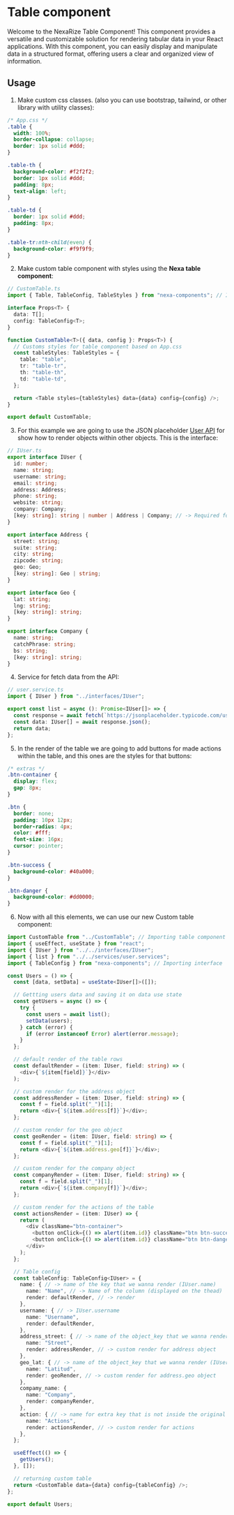 # Table component
Welcome to the NexaRize Table Component! This component provides a versatile and customizable solution for rendering tabular data in your React applications. With this component, you can easily display and manipulate data in a structured format, offering users a clear and organized view of information.

## Usage

1. Make custom css classes. (also you can use bootstrap, tailwind, or other library with utility classes):
```css
/* App.css */
.table {
  width: 100%;
  border-collapse: collapse;
  border: 1px solid #ddd;
}

.table-th {
  background-color: #f2f2f2;
  border: 1px solid #ddd;
  padding: 8px;
  text-align: left;
}

.table-td {
  border: 1px solid #ddd;
  padding: 8px;
}

.table-tr:nth-child(even) {
  background-color: #f9f9f9;
}
```

2. Make custom table component with styles using the **Nexa table component**:
```typescript
// CustomTable.ts
import { Table, TableConfig, TableStyles } from "nexa-components"; // Importing table component and interfaces

interface Props<T> {
  data: T[];
  config: TableConfig<T>;
}

function CustomTable<T>({ data, config }: Props<T>) {
  // Customs styles for table component based on App.css
  const tableStyles: TableStyles = {
    table: "table",
    tr: "table-tr",
    th: "table-th",
    td: "table-td",
  };

  return <Table styles={tableStyles} data={data} config={config} />;
}

export default CustomTable;
```

3. For this example we are going to use the JSON placeholder [User API](https://jsonplaceholder.typicode.com/users) for show how to render objects within other objects. This is the interface:
```typescript
// IUser.ts
export interface IUser {
  id: number;
  name: string;
  username: string;
  email: string;
  address: Address;
  phone: string;
  website: string;
  company: Company;
  [key: string]: string | number | Address | Company; // -> Required for all interfaces for the table component
}

export interface Address {
  street: string;
  suite: string;
  city: string;
  zipcode: string;
  geo: Geo;
  [key: string]: Geo | string;
}

export interface Geo {
  lat: string;
  lng: string;
  [key: string]: string;
}

export interface Company {
  name: string;
  catchPhrase: string;
  bs: string;
  [key: string]: string;
}
```

4. Service for fetch data from the API:

```typescript
// user.service.ts
import { IUser } from "../interfaces/IUser";

export const list = async (): Promise<IUser[]> => {
  const response = await fetch(`https://jsonplaceholder.typicode.com/users`);
  const data: IUser[] = await response.json();
  return data;
};
```

5. In the render of the table we are going to add buttons for made actions within the table, and this ones are the styles for that buttons:

```css
/* extras */
.btn-container {
  display: flex;
  gap: 8px;
}

.btn {
  border: none;
  padding: 10px 12px;
  border-radius: 4px;
  color: #fff;
  font-size: 16px;
  cursor: pointer;
}

.btn-success {
  background-color: #40a000;
}

.btn-danger {
  background-color: #dd0000;
}
```

6. Now with all this elements, we can use our new Custom table component:
```typescript
import CustomTable from "../CustomTable"; // Importing table component
import { useEffect, useState } from "react";
import { IUser } from "../../interfaces/IUser";
import { list } from "../../services/user.services";
import { TableConfig } from "nexa-components"; // Importing interface

const Users = () => {
  const [data, setData] = useState<IUser[]>([]);

  // Gettting users data and saving it on data use state
  const getUsers = async () => {
    try {
      const users = await list();
      setData(users);
    } catch (error) {
      if (error instanceof Error) alert(error.message);
    }
  };

  // default render of the table rows
  const defaultRender = (item: IUser, field: string) => (
    <div>{`${item[field]}`}</div>
  );

  // custom render for the address object
  const addressRender = (item: IUser, field: string) => {
    const f = field.split("_")[1];
    return <div>{`${item.address[f]}`}</div>;
  };

  // custom render for the geo object
  const geoRender = (item: IUser, field: string) => {
    const f = field.split("_")[1];
    return <div>{`${item.address.geo[f]}`}</div>;
  };

  // custom render for the company object
  const companyRender = (item: IUser, field: string) => {
    const f = field.split("_")[1];
    return <div>{`${item.company[f]}`}</div>;
  };

  // custom render for the actions of the table
  const actionsRender = (item: IUser) => {
    return (
      <div className="btn-container">
        <button onClick={() => alert(item.id)} className="btn btn-success">Edit</button>
        <button onClick={() => alert(item.id)} className="btn btn-danger">Delete</button>
      </div>
    );
  };

  // Table config
  const tableConfig: TableConfig<IUser> = {
    name: { // -> name of the key that we wanna render (IUser.name)
      name: "Name", // -> Name of the column (displayed on the thead)
      render: defaultRender, // -> render
    },
    username: { // -> IUser.username
      name: "Username",
      render: defaultRender,
    },
    address_street: { // -> name of the object_key that we wanna render (IUser.address.street)
      name: "Street",
      render: addressRender, // -> custom render for address object
    },
    geo_lat: { // -> name of the object_key that we wanna render (IUser.address.geo.lat)
      name: "Latitud",
      render: geoRender, // -> custom render for address.geo object
    },
    compamy_name: {
      name: "Company",
      render: companyRender,
    },
    action: { // -> name for extra key that is not inside the original object
      name: "Actions",
      render: actionsRender, // -> custom render for actions
    },
  };

  useEffect(() => {
    getUsers();
  }, []);

  // returning custom table
  return <CustomTable data={data} config={tableConfig} />;
};

export default Users;
```

